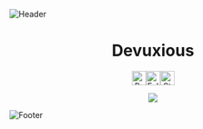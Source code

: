 ![Header](https://cdn.discordapp.com/attachments/461924356881121291/1198719726411595836/image_4.png)

<h1 align="center">Devuxious</h1>
<div align="center">
  <p>
    <!-- credits: vast -->
    <div style="display: flex; justify-content: center; align-items: center;">
      <img height="25" src="https://api.visitorbadge.io/api/VisitorHit?user=Devuxious&countColor=%23674fc9" alt="Profile Views"/>
      <img height="25" src="https://img.shields.io/github/followers/Devuxious?color=674fc9&style=for-the-badge&logo=github&label=Followers" alt="Followers"/>
      <img height="25" src="https://img.shields.io/github/stars/Devuxious?color=674fc9&style=for-the-badge&logo=github&label=Stars" alt="Stars"/>
    </div>
  </p>
</div>

<p align="center">
  <img src="https://github-readme-stats.vercel.app/api/?username=Devuxious&title_color=674fc9&text_color=9f9f9f&show_icons=true&bg_color=00000000&hide_border=true&icon_color=674fc9&hide_title=true&count_private=false" />
</p>

![Footer](https://cdn.discordapp.com/attachments/461924356881121291/1198719730773659858/image_5.png)
